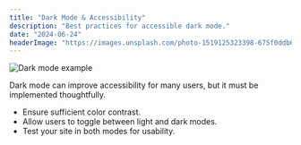 ```yaml
---
title: "Dark Mode & Accessibility"
description: "Best practices for accessible dark mode."
date: "2024-06-24"
headerImage: "https://images.unsplash.com/photo-1519125323398-675f0ddb6308?auto=format&fit=crop&w=1200&q=80"
---
```


![Dark mode example](https://images.unsplash.com/photo-1465101046530-73398c7f28ca?auto=format&fit=crop&w=800&q=80)

Dark mode can improve accessibility for many users, but it must be implemented thoughtfully.

- Ensure sufficient color contrast.
- Allow users to toggle between light and dark modes.
- Test your site in both modes for usability. 